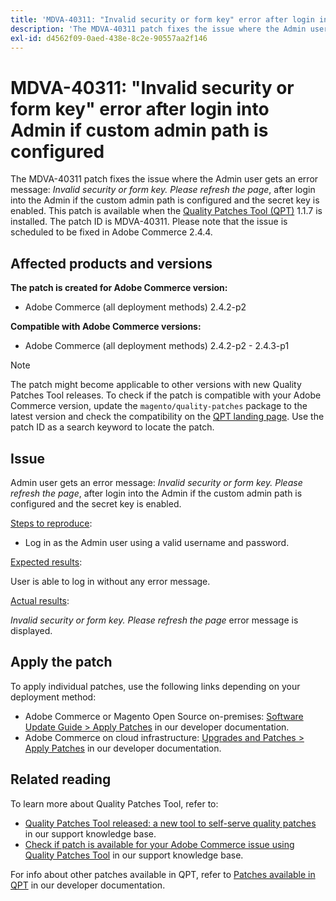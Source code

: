 ```yaml
---
title: 'MDVA-40311: "Invalid security or form key" error after login into Admin if custom admin path is configured'
description: 'The MDVA-40311 patch fixes the issue where the Admin user gets an error message: *Invalid security or form key. Please refresh the page*, after login into the Admin if the custom admin path is configured and the secret key is enabled. This patch is available when the [Quality Patches Tool (QPT)](/help/announcements/adobe-commerce-announcements/magento-quality-patches-released-new-tool-to-self-serve-quality-patches.md) 1.1.7 is installed. The patch ID is MDVA-40311. Please note that the issue is scheduled to be fixed in Adobe Commerce 2.4.4.'
exl-id: d4562f09-0aed-438e-8c2e-90557aa2f146
---
```

# MDVA-40311: "Invalid security or form key" error after login into Admin if custom admin path is configured

The MDVA-40311 patch fixes the issue where the Admin user gets an error message: *Invalid security or form key. Please refresh the page*, after login into the Admin if the custom admin path is configured and the secret key is enabled. This patch is available when the [Quality Patches Tool (QPT)](/help/announcements/adobe-commerce-announcements/magento-quality-patches-released-new-tool-to-self-serve-quality-patches.md) 1.1.7 is installed. The patch ID is MDVA-40311. Please note that the issue is scheduled to be fixed in Adobe Commerce 2.4.4.

## Affected products and versions

**The patch is created for Adobe Commerce version:**

* Adobe Commerce (all deployment methods) 2.4.2-p2

**Compatible with Adobe Commerce versions:**

* Adobe Commerce (all deployment methods) 2.4.2-p2 - 2.4.3-p1

>[!NOTE]
>
>The patch might become applicable to other versions with new Quality Patches Tool releases. To check if the patch is compatible with your Adobe Commerce version, update the `magento/quality-patches` package to the latest version and check the compatibility on the [QPT landing page](https://devdocs.magento.com/quality-patches/tool.html#patch-grid). Use the patch ID as a search keyword to locate the patch.

## Issue

Admin user gets an error message: *Invalid security or form key. Please refresh the page*, after login into the Admin if the custom admin path is configured and the secret key is enabled.

<u>Steps to reproduce</u>:

* Log in as the Admin user using a valid username and password.

<u>Expected results</u>:

User is able to log in without any error message.

<u>Actual results</u>:

*Invalid security or form key. Please refresh the page* error message is displayed.

## Apply the patch

To apply individual patches, use the following links depending on your deployment method:

* Adobe Commerce or Magento Open Source on-premises: [Software Update Guide > Apply Patches](https://devdocs.magento.com/guides/v2.4/comp-mgr/patching/mqp.html) in our developer documentation.
* Adobe Commerce on cloud infrastructure: [Upgrades and Patches > Apply Patches](https://devdocs.magento.com/cloud/project/project-patch.html) in our developer documentation.

## Related reading

To learn more about Quality Patches Tool, refer to:

* [Quality Patches Tool released: a new tool to self-serve quality patches](/help/announcements/adobe-commerce-announcements/magento-quality-patches-released-new-tool-to-self-serve-quality-patches.md) in our support knowledge base.
* [Check if patch is available for your Adobe Commerce issue using Quality Patches Tool](/help/support-tools/patches-available-in-qpt-tool/check-patch-for-magento-issue-with-magento-quality-patches.md) in our support knowledge base.

For info about other patches available in QPT, refer to [Patches available in QPT](https://devdocs.magento.com/quality-patches/tool.html#patch-grid) in our developer documentation.
